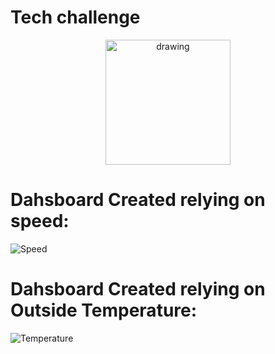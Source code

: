 # Tech challenge

<p align="center"> 
<img src="https://kamisetas.com/image/bordados/Cobi-Barcelona-92-parche.gif" alt="drawing" width="200"/>
</p>

# Dahsboard Created relying on speed:

![Speed](https://user-images.githubusercontent.com/114177420/208911421-4b4e9c4f-4d35-4f53-afcf-4b5d4bd2dc28.JPG)

# Dahsboard Created relying on Outside Temperature:

![Temperature](https://user-images.githubusercontent.com/114177420/208911435-02ef0070-5600-4c95-9635-79d106c2f0ce.JPG)

